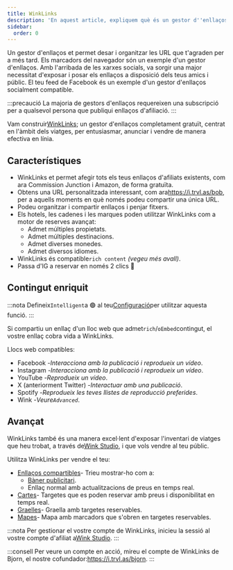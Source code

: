 ```yaml
---
title: WinkLinks
description: 'En aquest article, expliquem què és un gestor d''enllaços i què pot fer.'
sidebar:
  order: 0
---
```

Un gestor d'enllaços et permet desar i organitzar les URL que t'agraden per a més tard. Els marcadors del navegador són un exemple d'un gestor d'enllaços. Amb l'arribada de les xarxes socials, va sorgir una major necessitat d'exposar i posar els enllaços a disposició dels teus amics i públic. El teu feed de Facebook és un exemple d'un gestor d'enllaços socialment compatible.

:::precaució
La majoria de gestors d'enllaços requereixen una subscripció per a qualsevol persona que publiqui enllaços d'afiliació.
:::

Vam construir[WinkLinks](https://i.trvl.as/); un gestor d'enllaços completament gratuït, centrat en l'àmbit dels viatges, per entusiasmar, anunciar i vendre de manera efectiva en línia.

## Característiques

* WinkLinks et permet afegir tots els teus enllaços d'afiliats existents, com ara Commission Junction i Amazon, de forma gratuïta.
* Obtens una URL personalitzada interessant, com ara<https://i.trvl.as/bob>, per a aquells moments en què només podeu compartir una única URL.
* Podeu organitzar i compartir enllaços i penjar fitxers.
* Els hotels, les cadenes i les marques poden utilitzar WinkLinks com a motor de reserves avançat:
  * Admet múltiples propietats.
  * Admet múltiples destinacions.
  * Admet diverses monedes.
  * Admet diversos idiomes.
* WinkLinks és compatible`rich content` *(vegeu més avall)*.
* Passa d'IG a reservar en només 2 clics 🚀

## Contingut enriquit

:::nota
Defineix`Intelligent`a 🟢 al teu[Configuració](/link-manager/settings)per utilitzar aquesta funció.
:::

Si compartiu un enllaç d'un lloc web que admet`rich`/`oEmbed`contingut, el vostre enllaç cobra vida a WinkLinks.

Llocs web compatibles:

* Facebook -*Interacciona amb la publicació i reprodueix un vídeo*.
* Instagram -*Interacciona amb la publicació i reprodueix un vídeo*.
* YouTube -*Reprodueix un vídeo*.
* X (anteriorment Twitter) -*Interactuar amb una publicació*.
* Spotify -*Reprodueix les teves llistes de reproducció preferides*.
* Wink -*Veure`Advanced`*.

## Avançat

WinkLinks també és una manera excel·lent d'exposar l'inventari de viatges que heu trobat, a través de[Wink Studio](https://studio.wink.travel), i que vols vendre al teu públic.

Utilitza WinkLinks per vendre el teu:

* [Enllaços compartibles](/studio/shareable-links)- Trieu mostrar-ho com a:
  * [Bàner publicitari](/developers/web-components/#content-loader).
  * Enllaç normal amb actualitzacions de preus en temps real.
* [Cartes](/studio/cards)- Targetes que es poden reservar amb preus i disponibilitat en temps real.
* [Graelles](/studio/grids)- Graella amb targetes reservables.
* [Mapes](/studio/maps)- Mapa amb marcadors que s'obren en targetes reservables.

:::nota
Per gestionar el vostre compte de WinkLinks, inicieu la sessió al vostre compte d'afiliat a[Wink Studio](https://studio.wink.travel).
:::

:::consell
Per veure un compte en acció, mireu el compte de WinkLinks de Bjorn, el nostre cofundador:<https://i.trvl.as/bjorn>.
:::

